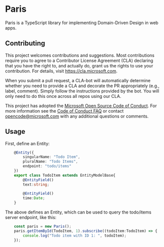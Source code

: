 # Paris

Paris is a TypeScript library for implementing Domain-Driven Design in web apps.

## Contributing

This project welcomes contributions and suggestions.  Most contributions require you to agree to a
Contributor License Agreement (CLA) declaring that you have the right to, and actually do, grant us
the rights to use your contribution. For details, visit https://cla.microsoft.com.

When you submit a pull request, a CLA-bot will automatically determine whether you need to provide
a CLA and decorate the PR appropriately (e.g., label, comment). Simply follow the instructions
provided by the bot. You will only need to do this once across all repos using our CLA.

This project has adopted the [Microsoft Open Source Code of Conduct](https://opensource.microsoft.com/codeofconduct/).
For more information see the [Code of Conduct FAQ](https://opensource.microsoft.com/codeofconduct/faq/) or
contact [opencode@microsoft.com](mailto:opencode@microsoft.com) with any additional questions or comments.


## Usage

First, define an Entity:

```typescript
	@Entity({
		singularName: "Todo Item",
		pluralName: "Todo Items",
		endpoint: "todo/items"
	})
	export class TodoItem extends EntityModelBase{
		@EntityField()
		text:string;
		
		@EntityField()
		time:Date;
	}
```

The above defines an Entity, which can be used to query the todo/items server endpoint, like this:

```typescript
	const paris = new Paris();
	paris.getItemById(TodoItem, 1).subscribe((todoItem:TodoItem) => {
		console.log("Todo item with ID 1: ", todoItem);
	});
```